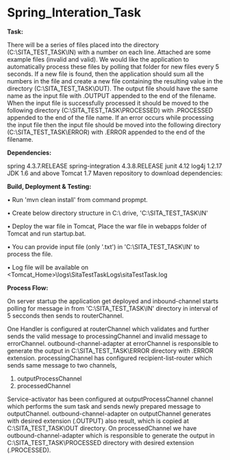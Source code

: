 # Spring_Interation_Task

**Task:**

There will be a series of files placed into the directory (C:\SITA_TEST_TASK\IN) with a number on each line. Attached are some example files (invalid and valid).
We would like the application to automatically process these files by polling that folder for new files every 5 seconds. If a new file is found, then the application should sum all the numbers in the file and create a new file containing the resulting value in the directory (C:\SITA_TEST_TASK\OUT).
The output file should have the same name as the input file with .OUTPUT appended to the end of the filename.
When the input file is successfully processed it should be moved to the following directory (C:\SITA_TEST_TASK\PROCESSED) with .PROCESSED appended to the end of the file name.
If an error occurs while processing the input file then the input file should be moved into the following directory (C:\SITA_TEST_TASK\ERROR) with .ERROR appended to the end of the filename.

**Dependencies:**

spring 4.3.7.RELEASE
spring-integration 4.3.8.RELEASE
junit 4.12
log4j 1.2.17
JDK 1.6 and above
Tomcat 1.7
Maven repository to download dependencies:

**Build, Deployment & Testing:**

•	Run 'mvn clean install' from command propmpt.

•	Create below directory structure in C:\ drive,
  'C:\SITA_TEST_TASK\IN'
  
•	Deploy the war file in Tomcat,
  Place the war file in webapps folder of Tomcat and run startup.bat.
  
•	You can provide input file (only '.txt') in 'C:\SITA_TEST_TASK\IN' to process the file.

•	Log file will be available on <Tomcat_Home>\logs\SitaTestTaskLogs\sitaTestTask.log

**Process Flow:**

On server startup the application get deployed and inbound-channel starts polling for message in from 'C:\SITA_TEST_TASK\IN' directory in interval of 5 secconds then sends to routerChannel.

One Handler is configured at routerChannel which validates and further sends the valid message to processingChannel and invalid message to errorChannel. outbound-channel-adapter at errorChannel is responsible to generate the output in C:\SITA_TEST_TASK\ERROR directory with .ERROR extension. processingChannel has configured recipient-list-router which sends same message to two channels,

1.	outputProcessChannel
2.	processedChannel

Service-activator has been configured at outputProcessChannel channel which performs the sum task and sends newly prepared message to outputChannel. outbound-channel-adapter on outputChannel generates with desired extension (.OUTPUT) also result, which is copied at C:\SITA_TEST_TASK\OUT directory. On processedChannel we have outbound-channel-adapter which is responsible to generate the output in C:\SITA_TEST_TASK\PROCESSED directory with desired extension (.PROCESSED).
